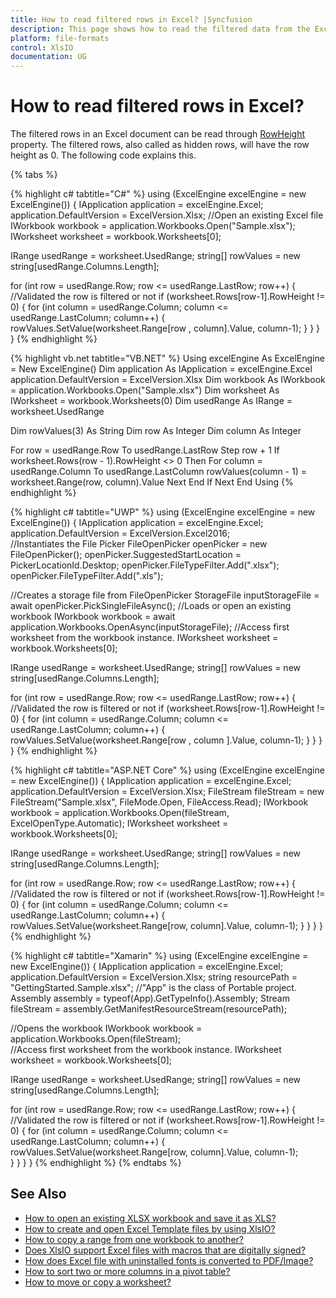 ```yaml
---
title: How to read filtered rows in Excel? |Syncfusion
description: This page shows how to read the filtered data from the Excel file using Syncfusion .NET Excel library (XlsIO).
platform: file-formats
control: XlsIO
documentation: UG
---
```


# How to read filtered rows in Excel?

The filtered rows in an Excel document can be read through [RowHeight](https://help.syncfusion.com/cr/file-formats/Syncfusion.XlsIO.IRange.html#Syncfusion_XlsIO_IRange_RowHeight) property. The filtered rows, also called as hidden rows, will have the row height as 0. The following code explains this.

{% tabs %}  

{% highlight c# tabtitle="C#" %}
using (ExcelEngine excelEngine = new ExcelEngine())
{
  IApplication application = excelEngine.Excel;
  application.DefaultVersion = ExcelVersion.Xlsx;
  //Open an existing Excel file
  IWorkbook workbook = application.Workbooks.Open("Sample.xlsx");
  IWorksheet worksheet = workbook.Worksheets[0];
	
  IRange usedRange = worksheet.UsedRange;
  string[] rowValues = new string[usedRange.Columns.Length];

  for (int row = usedRange.Row; row <= usedRange.LastRow; row++)
  {
    //Validated the row is filtered or not
    if (worksheet.Rows[row-1].RowHeight != 0)
    {
      for (int column = usedRange.Column; column <= usedRange.LastColumn; column++)
      {
        rowValues.SetValue(worksheet.Range[row , column].Value, column-1);
      }
    }
  }
}
{% endhighlight %}

{% highlight vb.net tabtitle="VB.NET" %}
Using excelEngine As ExcelEngine = New ExcelEngine()
  Dim application As IApplication = excelEngine.Excel
  application.DefaultVersion = ExcelVersion.Xlsx
  Dim workbook As IWorkbook = application.Workbooks.Open("Sample.xlsx")
  Dim worksheet As IWorksheet = workbook.Worksheets(0)
  Dim usedRange As IRange = worksheet.UsedRange

  Dim rowValues(3) As String
  Dim row As Integer
  Dim column As Integer

  For row = usedRange.Row To usedRange.LastRow Step row + 1
    If worksheet.Rows(row - 1).RowHeight <> 0 Then
      For column = usedRange.Column To usedRange.LastColumn
        rowValues(column - 1) = worksheet.Range(row, column).Value
      Next
    End If
  Next
End Using
{% endhighlight %}

{% highlight c# tabtitle="UWP" %}
using (ExcelEngine excelEngine = new ExcelEngine())
{
  IApplication application = excelEngine.Excel;
  application.DefaultVersion = ExcelVersion.Excel2016;    
  //Instantiates the File Picker
  FileOpenPicker openPicker = new FileOpenPicker();
  openPicker.SuggestedStartLocation = PickerLocationId.Desktop;
  openPicker.FileTypeFilter.Add(".xlsx");
  openPicker.FileTypeFilter.Add(".xls");

  //Creates a storage file from FileOpenPicker
  StorageFile inputStorageFile = await openPicker.PickSingleFileAsync();
  //Loads or open an existing workbook
  IWorkbook workbook = await application.Workbooks.OpenAsync(inputStorageFile);
  //Access first worksheet from the workbook instance.
  IWorksheet worksheet = workbook.Worksheets[0];

  IRange usedRange = worksheet.UsedRange;
  string[] rowValues = new string[usedRange.Columns.Length];

  for (int row = usedRange.Row; row <= usedRange.LastRow; row++)
  {
    //Validated the row is filtered or not
    if (worksheet.Rows[row-1].RowHeight != 0)
    {
      for (int column = usedRange.Column; column <= usedRange.LastColumn; column++)
      {
        rowValues.SetValue(worksheet.Range[row , column ].Value, column-1);
      }
    }
  }
}
{% endhighlight %}

{% highlight c# tabtitle="ASP.NET Core" %}
using (ExcelEngine excelEngine = new ExcelEngine())
{
  IApplication application = excelEngine.Excel;
  application.DefaultVersion = ExcelVersion.Xlsx;
  FileStream fileStream = new FileStream("Sample.xlsx", FileMode.Open, FileAccess.Read);
  IWorkbook workbook = application.Workbooks.Open(fileStream, ExcelOpenType.Automatic);
  IWorksheet worksheet = workbook.Worksheets[0];

  IRange usedRange = worksheet.UsedRange;
  string[] rowValues = new string[usedRange.Columns.Length];

  for (int row = usedRange.Row; row <= usedRange.LastRow; row++)
  {
    //Validated the row is filtered or not
    if (worksheet.Rows[row-1].RowHeight != 0)
    {
      for (int column = usedRange.Column; column <= usedRange.LastColumn; column++)
      {
        rowValues.SetValue(worksheet.Range[row, column].Value, column-1);
      }
    }
  }
}
{% endhighlight %}

{% highlight c# tabtitle="Xamarin" %}
using (ExcelEngine excelEngine = new ExcelEngine())
{
  IApplication application = excelEngine.Excel;
  application.DefaultVersion = ExcelVersion.Xlsx;
  string resourcePath = "GettingStarted.Sample.xlsx";
  //"App" is the class of Portable project.
  Assembly assembly = typeof(App).GetTypeInfo().Assembly;
  Stream fileStream = assembly.GetManifestResourceStream(resourcePath);

  //Opens the workbook 
  IWorkbook workbook = application.Workbooks.Open(fileStream);                        
  //Access first worksheet from the workbook instance.
  IWorksheet worksheet = workbook.Worksheets[0];

  IRange usedRange = worksheet.UsedRange;
  string[] rowValues = new string[usedRange.Columns.Length];

  for (int row = usedRange.Row; row <= usedRange.LastRow; row++)
  {
    //Validated the row is filtered or not
    if (worksheet.Rows[row-1].RowHeight != 0)
    {
      for (int column = usedRange.Column; column <= usedRange.LastColumn; column++)
      {
        rowValues.SetValue(worksheet.Range[row, column].Value, column-1);                        
      }
    }
  }
}
{% endhighlight %}
{% endtabs %}  

## See Also

* [How to open an existing XLSX workbook and save it as XLS?](how-to-open-an-existing-xlsx-workbook-and-save-it-as-xls)
* [How to create and open Excel Template files by using XlsIO?](how-to-create-and-open-excel-template-files-by-using-xlsio)
* [How to copy a range from one workbook to another?](how-to-copy-a-range-from-one-workbook-to-another)
* [Does XlsIO support Excel files with macros that are digitally signed?](does-xlsio-support-excel-files-with-macros-that-are-digitally-signed)
* [How does Excel file with uninstalled fonts is converted to PDF/Image?](how-does-excel-file-with-uninstalled-fonts-is-converted-to-pdf-image)
* [How to sort two or more columns in a pivot table?](how-to-sort-two-or-more-columns-in-a-pivot-table)
* [How to move or copy a worksheet?](https://help.syncfusion.com/file-formats/xlsio/working-with-excel-worksheet#move-or-copy-a-worksheet)

